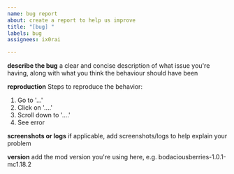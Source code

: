 ```yaml
---
name: bug report
about: create a report to help us improve
title: "[bug] "
labels: bug
assignees: ix0rai

---
```


**describe the bug**
a clear and concise description of what issue you're having, along with what you think the behaviour should have been

**reproduction**
Steps to reproduce the behavior:
1. Go to '...'
2. Click on '....'
3. Scroll down to '....'
4. See error

**screenshots or logs**
if applicable, add screenshots/logs to help explain your problem

**version**
add the mod version you're using here, e.g. bodaciousberries-1.0.1-mc1.18.2
